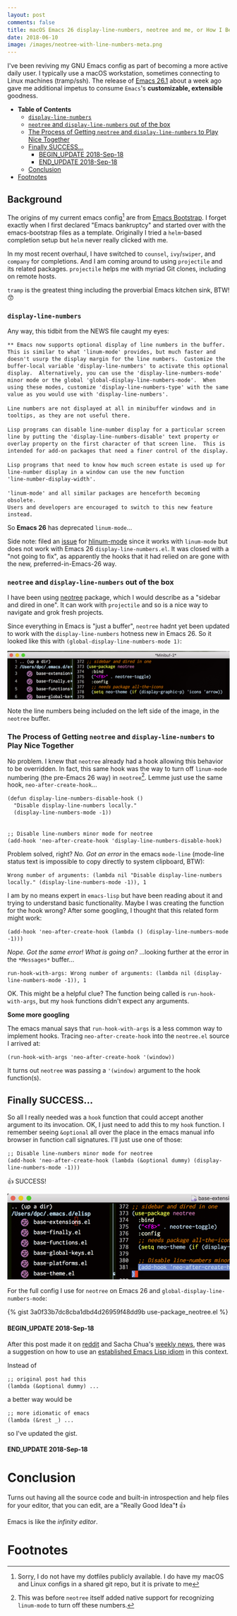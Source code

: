 ```yaml
---
layout: post
comments: false
title: macOS Emacs 26 display-line-numbers, neotree and me, or How I Became an Emacs Power User Today
date: 2018-06-10
image: /images/neotree-with-line-numbers-meta.png
---
```


I've been reviving my GNU Emacs config as part of becoming a more active daily user. I typically use a macOS workstation, sometimes connecting to Linux machines (tramp/ssh). The release of [Emacs 26.1](https://github.com/emacs-mirror/emacs/blob/master/etc/NEWS.26) about a week ago gave me additional impetus to consume `Emacs`'s  **customizable, extensible** goodness.

<!-- markdown-toc start - Don't edit this section. Run M-x markdown-toc-refresh-toc -->

- []() **Table of Contents**
    - [`display-line-numbers`](#display-line-numbers)
    - [`neotree` and `display-line-numbers` out of the box](#neotree-and-display-line-numbers-out-of-the-box)
    - [The Process of Getting `neotree` and `display-line-numbers` to Play Nice Together](#the-process-of-getting-neotree-and-display-line-numbers-to-play-nice-together)
    - [Finally SUCCESS...](#finally-success)
      - [BEGIN_UPDATE 2018-Sep-18](#begin_update-2018-sep-18)
      - [END_UPDATE 2018-Sep-18](#end_update-2018-sep-18)
    - [Conclusion](#conclusion)
- [Footnotes](#footnotes)

<!-- markdown-toc end -->


## Background

The origins of my current emacs config[^1] are from [Emacs Bootstrap](http://emacs-bootstrap.com). I forget exactly when I first declared "Emacs bankruptcy" and started over with the emacs-bootstrap files as a template. Originally I tried a `helm`-based completion setup but `helm` never really clicked with me.

In my most recent overhaul, I have switched to `counsel`, `ivy`/`swiper`,  and `company` for completions. And I am coming around to using `projectile` and its related packages. `projectile` helps me with myriad  Git clones, including on remote hosts.

`tramp` is the greatest thing including the proverbial Emacs kitchen sink, BTW! :kissing_smiling_eyes:

### `display-line-numbers`

Any way, this tidbit from the NEWS file caught my eyes:


```text
** Emacs now supports optional display of line numbers in the buffer.
This is similar to what 'linum-mode' provides, but much faster and
doesn't usurp the display margin for the line numbers.  Customize the
buffer-local variable 'display-line-numbers' to activate this optional
display.  Alternatively, you can use the 'display-line-numbers-mode'
minor mode or the global 'global-display-line-numbers-mode'.  When
using these modes, customize 'display-line-numbers-type' with the same
value as you would use with 'display-line-numbers'.

Line numbers are not displayed at all in minibuffer windows and in
tooltips, as they are not useful there.

Lisp programs can disable line-number display for a particular screen
line by putting the 'display-line-numbers-disable' text property or
overlay property on the first character of that screen line.  This is
intended for add-on packages that need a finer control of the display.

Lisp programs that need to know how much screen estate is used up for
line-number display in a window can use the new function
'line-number-display-width'.

'linum-mode' and all similar packages are henceforth becoming obsolete.
Users and developers are encouraged to switch to this new feature
instead.
```

So **Emacs 26** has deprecated `linum-mode`...

Side note: filed an [issue](https://github.com/tom-tan/hlinum-mode/issues/5) for [hlinum-mode](https://github.com/tom-tan/hlinum-mode) since it works with `linum-mode` but does not work with Emacs 26 `display-line-numbers.el`. It was closed with a "not going to fix", as apparently the hooks that it had relied on are gone with the new, preferred-in-Emacs-26 way.

### `neotree` and `display-line-numbers` out of the box

I have been using [neotree](https://github.com/jaypei/emacs-neotree) package, which I would describe as a "sidebar and dired in one".  It can work with `projectile` and so is a nice way to navigate and grok fresh projects.

Since everything in Emacs is "just a buffer", `neotree` hadnt yet been updated to work with the `display-line-numbers` hotness new in Emacs 26. So it looked like this with `(global-display-line-numbers-mode 1)`:

![neotree with line numbers fail](/images/neotree-with-line-numbers.png "neotree with line numbers")

Note the line numbers being included on the left side of the image, in the `neotree` buffer.

### The Process of Getting `neotree` and `display-line-numbers` to Play Nice Together

No problem. I knew that `neotree` already had a hook allowing this behavior to be overridden. In fact, this same hook was the way to turn off `linum-mode` numbering (the pre-Emacs 26 way) in `neotree`[^2].  Lemme just use the same hook, `neo-after-create-hook`...

```emacs-lisp
(defun display-line-numbers-disable-hook ()
  "Disable display-line-numbers locally."
  (display-line-numbers-mode -1))


;; Disable line-numbers minor mode for neotree
(add-hook 'neo-after-create-hook 'display-line-numbers-disable-hook)
```

Problem solved, right? _No.  Got an error_ in the emacs `mode-line` (mode-line status text is impossible to copy directly to system clipboard, BTW):

``` text
Wrong number of arguments: (lambda nil "Disable display-line-numbers locally." (display-line-numbers-mode -1)), 1
```

I am by no means expert in `emacs-lisp` but have been reading about it and trying to understand basic functionality. Maybe I was creating the function for the hook wrong? After some googling, I thought that this related form might work:

```emacs-lisp
(add-hook 'neo-after-create-hook (lambda () (display-line-numbers-mode -1)))
```

_Nope.  Got the same error! What is going on?_
...looking further at the error in the `*Messages*` buffer...

```text
run-hook-with-args: Wrong number of arguments: (lambda nil (display-line-numbers-mode -1)), 1
```

OK. This might be a helpful clue? The function being called is `run-hook-with-args`, but my `hook` functions didn't expect any arguments.

__**Some more googling**__

The emacs manual says that `run-hook-with-args` is a less common way to implement hooks. Tracing `neo-after-create-hook` into the `neotree.el` source I arrived at:

```emacs-lisp
(run-hook-with-args 'neo-after-create-hook '(window))
```

It turns out `neotree` was passing a `'(window)` argument to the hook function(s).

## Finally SUCCESS...

So all I really needed was a `hook` function that could accept another argument to its invocation. OK, I just need to add this to my `hook` function. I remember seeing `&optional` all over the place in the emacs manual info browser in function call signatures. I'll just use one of those:

```emacs-lisp
;; Disable line-numbers minor mode for neotree
(add-hook 'neo-after-create-hook (lambda (&optional dummy) (display-line-numbers-mode -1)))
```

:thumbsup: SUCCESS!

![neotree without line numbers success](/images/neotree-without-line-numbers.png "neotree without line numbers")

 For the full config I use for `neotree` on Emacs 26 and `global-display-line-numbers-mode`:

{% gist 3a0f33b7dc8cba1dbd4d26959f48dd9b use-package_neotree.el %}

#### BEGIN_UPDATE 2018-Sep-18

After this post made it on [reddit](https://www.reddit.com/r/emacs/comments/9gjb0s/how_to_hide_line_numbers_in_neotrees_buffer/) and Sacha Chua's [weekly news](http://sachachua.com/blog/2018/09/2018-09-17-emacs-news/), there was a suggestion on how to use an [established Emacs Lisp idiom](https://www.reddit.com/r/emacs/comments/9gjb0s/how_to_hide_line_numbers_in_neotrees_buffer/e64jfkf/) in this context.

Instead of

```emacs-lisp
;; original post had this
(lambda (&optional dummy) ...
```
a better way would be
```emacs-lisp
;; more idiomatic of emacs
(lambda (&rest _) ...
```
so I've updated the gist.
#### END_UPDATE 2018-Sep-18

# Conclusion

Turns out having all the source code and built-in introspection and help files for your editor, that you can edit, are a "Really Good Idea":exclamation: :thumbsup:

Emacs is like the *infinity editor*.

# Footnotes

[^1]: Sorry, I do not have my dotfiles publicly available. I do have my macOS and Linux configs in a shared git repo, but it is private to me

[^2]: This was before `neotree` itself added native support for recognizing `linum-mode` to turn off these numbers.
